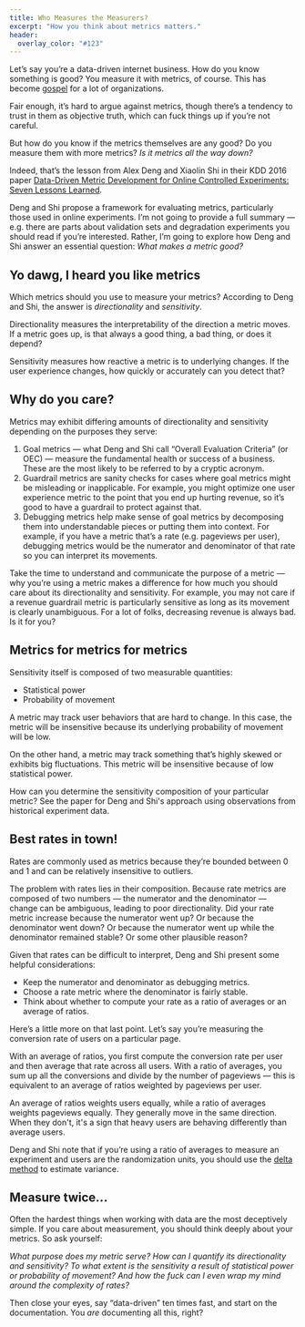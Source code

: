 ```yaml
---
title: Who Measures the Measurers?
excerpt: "How you think about metrics matters."
header:
  overlay_color: "#123"
---
```


Let’s say you’re a data-driven internet business. How do you know something is good? You measure it with metrics, of course. This has become [gospel](https://codeascraft.com/2011/02/15/measure-anything-measure-everything/) for a lot of organizations.

Fair enough, it’s hard to argue against metrics, though there’s a tendency to trust in them as objective truth, which can fuck things up if you’re not careful.

But how do you know if the metrics themselves are any good? Do you measure them with more metrics? *Is it metrics all the way down?*

Indeed, that’s the lesson from Alex Deng and Xiaolin Shi in their KDD 2016 paper [Data-Driven Metric Development for Online Controlled Experiments: Seven Lessons Learned](http://www.kdd.org/kdd2016/subtopic/view/data-driven-metric-development-for-online-controlled-experiments-seven-less).

Deng and Shi propose a framework for evaluating metrics, particularly those used in online experiments. I’m not going to provide a full summary — e.g. there are parts about validation sets and degradation experiments you should read if you’re interested. Rather, I’m going to explore how Deng and Shi answer an essential question: *What makes a metric good?*

## Yo dawg, I heard you like metrics
Which metrics should you use to measure your metrics? According to Deng and Shi, the answer is *directionality* and *sensitivity*.

Directionality measures the interpretability of the direction a metric moves. If a metric goes up, is that always a good thing, a bad thing, or does it depend?

Sensitivity measures how reactive a metric is to underlying changes. If the user experience changes, how quickly or accurately can you detect that?

## Why do you care?
Metrics may exhibit differing amounts of directionality and sensitivity depending on the purposes they serve:

1. Goal metrics — what Deng and Shi call “Overall Evaluation Criteria” (or OEC) — measure the fundamental health or success of a business. These are the most likely to be referred to by a cryptic acronym.
2. Guardrail metrics are sanity checks for cases where goal metrics might be misleading or inapplicable. For example, you might optimize one user experience metric to the point that you end up hurting revenue, so it’s good to have a guardrail to protect against that.
3. Debugging metrics help make sense of goal metrics by decomposing them into understandable pieces or putting them into context. For example, if you have a metric that’s a rate (e.g. pageviews per user), debugging metrics would be the numerator and denominator of that rate so you can interpret its movements.

Take the time to understand and communicate the purpose of a metric — why you’re using a metric makes a difference for how much you should care about its directionality and sensitivity. For example, you may not care if a revenue guardrail metric is particularly sensitive as long as its movement is clearly unambiguous. For a lot of folks, decreasing revenue is always bad. Is it for you?

## Metrics for metrics for metrics
Sensitivity itself is composed of two measurable quantities:

- Statistical power
- Probability of movement

A metric may track user behaviors that are hard to change. In this case, the metric will be insensitive because its underlying probability of movement will be low.

On the other hand, a metric may track something that’s highly skewed or exhibits big fluctuations. This metric will be insensitive because of low statistical power.

How can you determine the sensitivity composition of your particular metric? See the paper for Deng and Shi's approach using observations from historical experiment data.

## Best rates in town!
Rates are commonly used as metrics because they’re bounded between 0 and 1 and can be relatively insensitive to outliers.

The problem with rates lies in their composition. Because rate metrics are composed of two numbers — the numerator and the denominator — change can be ambiguous, leading to poor directionality. Did your rate metric increase because the numerator went up? Or because the denominator went down? Or because the numerator went up while the denominator remained stable? Or some other plausible reason?

Given that rates can be difficult to interpret, Deng and Shi present some helpful considerations:

- Keep the numerator and denominator as debugging metrics.
- Choose a rate metric where the denominator is fairly stable.
- Think about whether to compute your rate as a ratio of averages or an average of ratios.

Here’s a little more on that last point. Let’s say you’re measuring the conversion rate of users on a particular page.

With an average of ratios, you first compute the conversion rate per user and then average that rate across all users. With a ratio of averages, you sum up all the conversions and divide by the number of pageviews — this is equivalent to an average of ratios weighted by pageviews per user.

An average of ratios weights users equally, while a ratio of averages weights pageviews equally. They generally move in the same direction. When they don't, it's a sign that heavy users are behaving differently than average users.

Deng and Shi note that if you’re using a ratio of averages to measure an experiment and users are the randomization units, you should use the [delta method](https://en.wikipedia.org/wiki/Delta_method) to estimate variance.

## Measure twice...
Often the hardest things when working with data are the most deceptively simple. If you care about measurement, you should think deeply about your metrics. So ask yourself:

*What purpose does my metric serve? How can I quantify its directionality and sensitivity? To what extent is the sensitivity a result of statistical power or probability of movement? And how the fuck can I even wrap my mind around the complexity of rates?*

Then close your eyes, say “data-driven” ten times fast, and start on the documentation. You *are* documenting all this, right?
